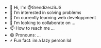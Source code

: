 - 👋 Hi, I’m @GrendizerJSJS
- 👀 I’m interested in solving problems 
- 🌱 I’m currently learning web developpment 
- 💞️ I’m looking to collaborate on ...
- 📫 How to reach me ...
- 😄 Pronouns: ...
- ⚡ Fun fact: im a lazy person lol

<!---
GrendizerJSJS/GrendizerJSJS is a ✨ special ✨ repository because its `README.md` (this file) appears on your GitHub profile.
You can click the Preview link to take a look at your changes.
--->
